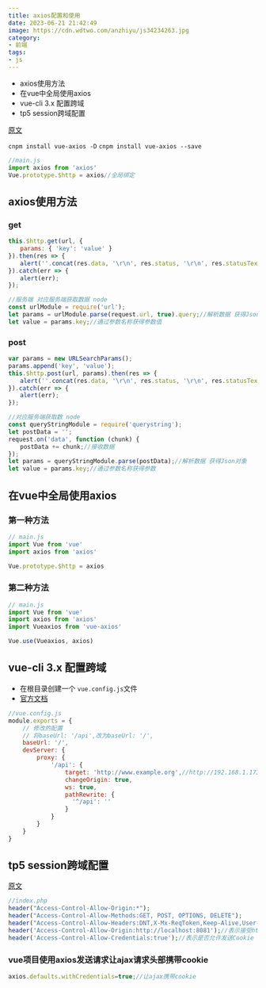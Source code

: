 ```yaml
---
title: axios配置和使用
date: 2023-06-21 21:42:49
image: https://cdn.wdtwo.com/anzhiyu/js34234263.jpg
category: 
- 前端
tags: 
- js
---
```

- axios使用方法
- 在vue中全局使用axios
- vue-cli 3.x 配置跨域
- tp5 session跨域配置
<!--more-->
[原文]('https://www.cnblogs.com/JosephBee/p/7060778.html')

`cnpm install vue-axios -D`
`cnpm install vue-axios --save`

```js
//main.js
import axios from 'axios'
Vue.prototype.$http = axios//全局绑定
```
## axios使用方法
### get
```js
this.$http.get(url, {
　　params: { 'key': 'value' }
}).then(res => {
　　alert(''.concat(res.data, '\r\n', res.status, '\r\n', res.statusText, '\r\n', res.headers, '\r\n', res.config));
}).catch(err => {
　　alert(err);
});

//服务端 对应服务端获取数据 node
const urlModule = require('url');
let params = urlModule.parse(request.url, true).query;//解析数据 获得Json对象
let value = params.key;//通过参数名称获得参数值
```
### post
```js
var params = new URLSearchParams();
params.append('key', 'value');
this.$http.post(url, params).then(res => {
　　alert(''.concat(res.data, '\r\n', res.status, '\r\n', res.statusText, '\r\n', res.headers, '\r\n', res.config));
}).catch(err => {
　　alert(err);
});

//对应服务端获取数 node
const queryStringModule = require('querystring');
let postData = '';
request.on('data', function (chunk) {
　　postData += chunk;//接收数据
});
let params = queryStringModule.parse(postData);//解析数据 获得Json对象
let value = params.key;//通过参数名称获得参数
```
## 在vue中全局使用axios
### 第一种方法
```js
// main.js
import Vue from 'vue'
import axios from 'axios'

Vue.prototype.$http = axios
```
### 第二种方法
```js
// main.js
import Vue from 'vue'
import axios from 'axios'
import Vueaxios from 'vue-axios'

Vue.use(Vueaxios, axios)
```

## vue-cli 3.x 配置跨域
- 在根目录创建一个 `vue.config.js`文件
- [官方文档](https://cli.vuejs.org/zh/config/#%E5%85%A8%E5%B1%80-cli-%E9%85%8D%E7%BD%AE)

```js
//vue.config.js
module.exports = {
    // 修改的配置
    // 将baseUrl: '/api',改为baseUrl: '/',
    baseUrl: '/',
    devServer: {
        proxy: {
            '/api': {
                target: 'http://www.example.org',//http://192.168.1.173:8081
                changeOrigin: true,
                ws: true,
                pathRewrite: {
                  '^/api': ''
                }
            }
        }
    }
}
```

## tp5 session跨域配置
[原文](https://blog.csdn.net/qq_43638176/article/details/88876967)
```php
//index.php
header("Access-Control-Allow-Origin:*");
header("Access-Control-Allow-Methods:GET, POST, OPTIONS, DELETE");
header("Access-Control-Allow-Headers:DNT,X-Mx-ReqToken,Keep-Alive,User-Agent,X-Requested-With,If-Modified-Since,Cache-Control,Content-Type, Accept-Language, Origin, Accept-Encoding");
header('Access-Control-Allow-Origin:http://localhost:8081');//表示接受http://localhost:8081的请求
header('Access-Control-Allow-Credentials:true');//表示是否允许发送Cookie
```

### vue项目使用axios发送请求让ajax请求头部携带cookie 
```js
axios.defaults.withCredentials=true;//让ajax携带cookie
```